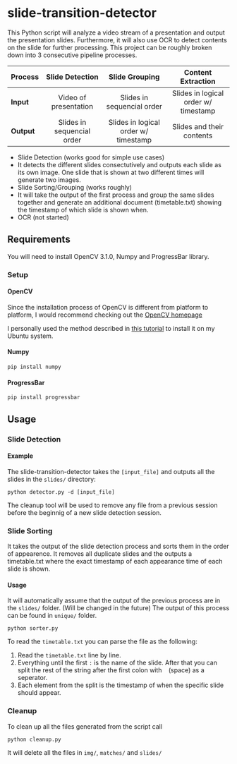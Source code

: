 # slide-transition-detector

This Python script will analyze a video stream of a presentation and output the presentation slides. Furthermore, it will also use OCR to detect contents on the slide for further processing.
This project can be roughly broken down into 3 consecutive pipeline processes. 

|**Process**|Slide Detection|Slide Grouping|Content Extraction|
|---|:---:|:---:|:---:|
|**Input**|Video of presentation|Slides in sequencial order|Slides in logical order w/ timestamp| 
|**Output**|Slides in sequencial order|Slides in logical order w/ timestamp|Slides and their contents|

* Slide Detection (works good for simple use cases)
 * It detects the different slides consectutively and outputs each slide as its own image. One slide that is shown at two different times will generate two images.
* Slide Sorting/Grouping (works roughly)
 * It will take the output of the first process and group the same slides together and generate an additional document (timetable.txt) showing the timestamp of which slide is shown when.
* OCR (not started)

## Requirements
You will need to install OpenCV 3.1.0, Numpy and ProgressBar library.
### Setup
#### OpenCV

Since the installation process of OpenCV is different from platform to platform, I would recommend checking out the [OpenCV homepage](http://opencv.org)

I personally used the method described in [this tutorial](http://embedonix.com/articles/image-processing/installing-opencv-3-1-0-on-ubuntu/) to install it on my Ubuntu system.
#### Numpy
`pip install numpy`
#### ProgressBar
`pip install progressbar`

## Usage
### Slide Detection
#### Example
The slide-transition-detector takes the `[input_file]` and outputs all the slides in the `slides/` directory:

`python detector.py -d [input_file]`

The cleanup tool will be used to remove any file from a previous session before the beginnig of a new slide detection session.

### Slide Sorting
It takes the output of the slide detection process and sorts them in the order of appearence. It removes all duplicate slides and the outputs a timetable.txt where the exact timestamp of each appearance time of each slide is shown.

#### Usage
It will automatically assume that the output of the previous process are in the `slides/` folder. (Will be changed in the future) The output of this process can be found in `unique/` folder. 

`python sorter.py`

To read the `timetable.txt` you can parse the file as the following:

1. Read the `timetable.txt` line by line.
2. Everything until the first `:` is the name of the slide. After that you can split the rest of the string after the first colon with ` ` (space) as a seperator.
3. Each element from the split is the timestamp of when the specific slide should appear.

### Cleanup
To clean up all the files generated from the script call

`python cleanup.py`

It will delete all the files in `img/`, `matches/` and `slides/`

